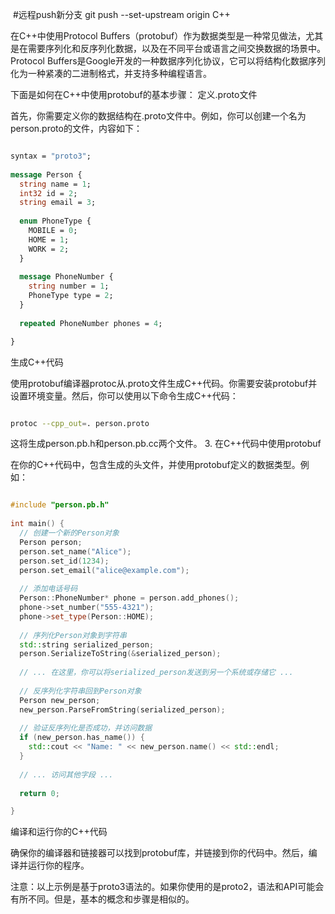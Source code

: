  #远程push新分支
git push --set-upstream origin C++


在C++中使用Protocol Buffers（protobuf）作为数据类型是一种常见做法，尤其是在需要序列化和反序列化数据，以及在不同平台或语言之间交换数据的场景中。Protocol Buffers是Google开发的一种数据序列化协议，它可以将结构化数据序列化为一种紧凑的二进制格式，并支持多种编程语言。

下面是如何在C++中使用protobuf的基本步骤：
 定义.proto文件

首先，你需要定义你的数据结构在.proto文件中。例如，你可以创建一个名为person.proto的文件，内容如下：

```protobuf

syntax = "proto3";  
  
message Person {  
  string name = 1;  
  int32 id = 2;  
  string email = 3;  
  
  enum PhoneType {  
    MOBILE = 0;  
    HOME = 1;  
    WORK = 2;  
  }  
  
  message PhoneNumber {  
    string number = 1;  
    PhoneType type = 2;  
  }  
  
  repeated PhoneNumber phones = 4;  

}
```

  生成C++代码

使用protobuf编译器protoc从.proto文件生成C++代码。你需要安装protobuf并设置环境变量。然后，你可以使用以下命令生成C++代码：

```bash

protoc --cpp_out=. person.proto
```
这将生成person.pb.h和person.pb.cc两个文件。
3. 在C++代码中使用protobuf

在你的C++代码中，包含生成的头文件，并使用protobuf定义的数据类型。例如：

```cpp

#include "person.pb.h"  
  
int main() {  
  // 创建一个新的Person对象  
  Person person;  
  person.set_name("Alice");  
  person.set_id(1234);  
  person.set_email("alice@example.com");  
  
  // 添加电话号码  
  Person::PhoneNumber* phone = person.add_phones();  
  phone->set_number("555-4321");  
  phone->set_type(Person::HOME);  
  
  // 序列化Person对象到字符串  
  std::string serialized_person;  
  person.SerializeToString(&serialized_person);  
  
  // ... 在这里，你可以将serialized_person发送到另一个系统或存储它 ...  
  
  // 反序列化字符串回到Person对象  
  Person new_person;  
  new_person.ParseFromString(serialized_person);  
  
  // 验证反序列化是否成功，并访问数据  
  if (new_person.has_name()) {  
    std::cout << "Name: " << new_person.name() << std::endl;  
  }  
  
  // ... 访问其他字段 ...  
  
  return 0;  

}
```
 编译和运行你的C++代码

确保你的编译器和链接器可以找到protobuf库，并链接到你的代码中。然后，编译并运行你的程序。

注意：以上示例是基于proto3语法的。如果你使用的是proto2，语法和API可能会有所不同。但是，基本的概念和步骤是相似的。